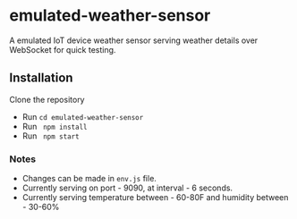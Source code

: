 # emulated-weather-sensor
A emulated IoT device weather sensor serving weather details over WebSocket for quick testing.


<h2>Installation</h2>
Clone the repository
<ul>
  <li> Run <code>cd emulated-weather-sensor</code></li>
  <li> Run <code> npm install </code></li>
  <li> Run <code> npm start </code></li>
</ul>


<h3>Notes</h3>
<ul>
  <li> Changes can be made in <code>env.js</code> file.</li> 
  <li>Currently serving on port - 9090,  at interval - 6 seconds.</li>
  <li>Currently serving temperature between - 60-80F and 
      humidity between - 30-60% </li>
</ul>
